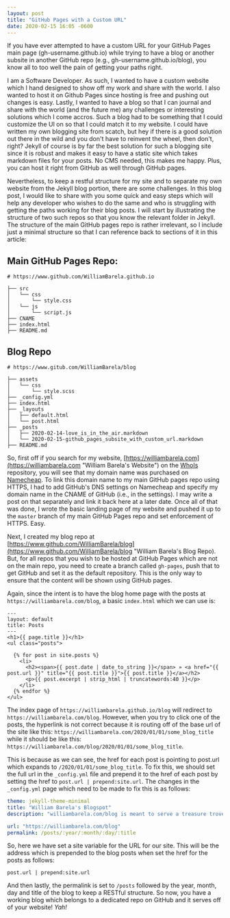 ```yaml
---
layout: post
title: "GitHub Pages with a Custom URL"
date: 2020-02-15 16:05 -0600
---
```


If you have ever attempted to have a custom URL for your GitHub Pages main page (gh-username.github.io) while trying to have a blog or another subsite in another GitHub repo (e.g., gh-username.github.io/blog), you know all to too well the pain of getting your paths right.

I am a Software Developer. As such, I wanted to have a custom website which I hand designed to show off my work and share with the world. I also wanted to host it on Github Pages since hosting is free and pushing out changes is easy. Lastly, I wanted to have a blog so that I can journal and share with the world (and the future me) any challenges or interesting solutions which I come accros. Such a blog had to be something that I could customize the UI on so that I could match it to my website. I could have written my own blogging site from scatch, but hey if there is a good solution out there in the wild and you don't have to reinvent the wheel, then don't, right? Jekyll of course is by far the best solution for such a blogging site since it is robust and makes it easy to have a static site which takes markdown files for your posts. No CMS needed, this makes me happy. Plus, you can host it right from GitHub as well through GitHub pages.

Nevertheless, to keep a restful structure for my site and to separate my own website from the Jekyll blog portion, there are some challenges. In this blog post, I would like to share with you some quick and easy steps which will help any developer who wishes to do the same and who is struggling with getting the paths working for their blog posts. I will start by illustrating the structure of two such repos so that you know the relevant folder in Jekyll. The structure of the main GitHub pages repo is rather irrelevant, so I include just a minimal structure so that I can reference back to sections of it in this article:

## Main GitHub Pages Repo:
```
# https://www.github.com/WilliamBarela.github.io

├── src
│   └── css
│       └── style.css
│   └── js
│       └── script.js
├── CNAME
├── index.html
├── README.md

```

## Blog Repo
```
# https://www.gitub.com/WilliamBarela/blog

├── assets
│   └── css
│       └── style.scss
├── _config.yml
├── index.html
├── _layouts
│   ├── default.html
│   └── post.html
├── _posts
│   ├── 2020-02-14-love_is_in_the_air.markdown
│   └── 2020-02-15-github_pages_subsite_with_custom_url.markdown
├── README.md

```

So, first off if you search for my website, [https://williambarela.com](https://williambarela.com "William Barela's Website") on the [WhoIs](https://who.is "Who.is domain name repository") repository, you will see that my domain name was purchased on [Namecheap](https://www.namecheap.com/ "Namecheap Domain Names"). To link this domain name to my main GitHub pages repo using HTTPS, I had to add GitHub's DNS settings on Namecheap and specify my domain name in the CNAME of GitHub (i.e., in the settings). I may write a post on that separately and link it back here at a later date. Once all of that was done, I wrote the basic landing page of my website and pushed it up to the `master` branch of my main GitHub Pages repo and set enforcement of HTTPS. Easy.

Next, I created my blog repo at [https://www.github.com/WilliamBarela/blog](https://www.github.com/WilliamBarela/blog "William Barela's Blog Repo).
But, for all repos that you wish to be hosted at GitHub Pages which are not on the main repo, you need to create a branch called `gh-pages`, push that to get GitHub and set it as the default repository. This is the only way to ensure that the content will be shown using GitHub pages.

Again, since the intent is to have the blog home page with the posts at `https://williambarela.com/blog`, a basic `index.html` which we can use is:

```
---
layout: default
title: Posts
---
<h1>{{ page.title }}</h1>
<ul class="posts">

  {% for post in site.posts %}
    <li>
      <h2><span>{{ post.date | date_to_string }}</span> » <a href="{{ post.url }}" title="{{ post.title }}">{{ post.title }}</a></h2>
      <p>{{ post.excerpt | strip_html | truncatewords:40 }}</p>
    </li>
  {% endfor %}
</ul>
```

The index page of `https://williambarela.github.io/blog` will redirect to `https://williambarela.com/blog`. However, when you try to click one of the posts, the hyperlink is not correct because it is routing off of the base url of the site like this: `https://williambarela.com/2020/01/01/some_blog_title` while it should be like this: `https://williambarela.com/blog/2020/01/01/some_blog_title`.

This is because as we can see, the href for each post is pointing to post.url which expands to `/2020/01/01/some_blog_title`.
To fix this, we should set the full url in the `_config.yml` file and prepend it to the href of each post by setting the href to `post.url | prepend:site.url`. The changes in the `_config.yml` page which need to be made to fix this is as follows:

```yml
theme: jekyll-theme-minimal
title: "William Barela's Blogspot"
description: "williambarela.com/blog is meant to serve a treasure trove of knowledge on how to program both front-end and back-end websites, as well as provide insights into DevOps"

url: "https://williambarela.com/blog"
permalink: /posts/:year/:month/:day/:title
```

So, here we have set a site variable for the URL for our site. This will be the address which is prepended to the blog posts when set the href for the posts as follows:

```
post.url | prepend:site.url
```

And then lastly, the permalink is set to `/posts` followed by the year, month, day and title of the blog to keep a RESTful structure. So now, you have a working blog which belongs to a dedicated repo on GitHub and it serves off of your website! _Yah!_
